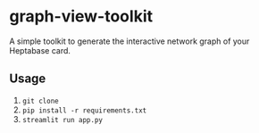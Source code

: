# graph-view-toolkit

A simple toolkit to generate the interactive network graph of your Heptabase card.

## Usage
1.  `git clone`
2. `pip install -r requirements.txt`
3. `streamlit run app.py`
